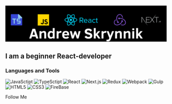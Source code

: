[![Header](https://github.com/Exigoll/exigoll/blob/master/assets/logo.png)](https://exigoll.github.io/portfolio)

## I am a beginner React-developer

### Languages and Tools
![JavaSctipt](https://img.shields.io/badge/-JavaScript-black?style=for-the-badge&logo=javascript) ![TypeSctipt](https://img.shields.io/badge/-TypeScript-black?style=for-the-badge&logo=typescript) ![React](https://img.shields.io/badge/-React-black?style=for-the-badge&logo=React) ![Next.js](https://img.shields.io/badge/-Next.js-black?style=for-the-badge&logo=next.js) ![Redux](https://img.shields.io/badge/-Redux-black?style=for-the-badge&logo=redux&logoColor=764ABC) ![Webpack](https://img.shields.io/badge/-Webpack-black?style=for-the-badge&logo=webpack) ![Gulp](https://img.shields.io/badge/-Gulp-black?style=for-the-badge&logo=gulp) ![HTML5](https://img.shields.io/badge/-HTML-black?style=for-the-badge&logo=html5) ![CSS3](https://img.shields.io/badge/-CSS3-black?style=for-the-badge&logo=css3&logoColor=blue) ![FireBase](https://img.shields.io/badge/-FireBase-black?style=for-the-badge&logo=fireBase&logoColor=blue)


Follow Me